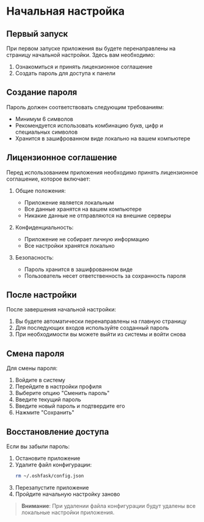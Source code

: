 # Начальная настройка

## Первый запуск

При первом запуске приложения вы будете перенаправлены на страницу начальной настройки. Здесь вам необходимо:

1. Ознакомиться и принять лицензионное соглашение
2. Создать пароль для доступа к панели

## Создание пароля

Пароль должен соответствовать следующим требованиям:
- Минимум 6 символов
- Рекомендуется использовать комбинацию букв, цифр и специальных символов
- Хранится в зашифрованном виде локально на вашем компьютере

## Лицензионное соглашение

Перед использованием приложения необходимо принять лицензионное соглашение, которое включает:

1. Общие положения:
   - Приложение является локальным
   - Все данные хранятся на вашем компьютере
   - Никакие данные не отправляются на внешние серверы

2. Конфиденциальность:
   - Приложение не собирает личную информацию
   - Все настройки хранятся локально

3. Безопасность:
   - Пароль хранится в зашифрованном виде
   - Пользователь несет ответственность за сохранность пароля

## После настройки

После завершения начальной настройки:

1. Вы будете автоматически перенаправлены на главную страницу
2. Для последующих входов используйте созданный пароль
3. При необходимости вы можете выйти из системы и войти снова

## Смена пароля

Для смены пароля:

1. Войдите в систему
2. Перейдите в настройки профиля
3. Выберите опцию "Сменить пароль"
4. Введите текущий пароль
5. Введите новый пароль и подтвердите его
6. Нажмите "Сохранить"

## Восстановление доступа

Если вы забыли пароль:

1. Остановите приложение
2. Удалите файл конфигурации:
   ```bash
   rm ~/.oshfask/config.json
   ```
3. Перезапустите приложение
4. Пройдите начальную настройку заново

> **Внимание**: При удалении файла конфигурации будут удалены все локальные настройки приложения. 